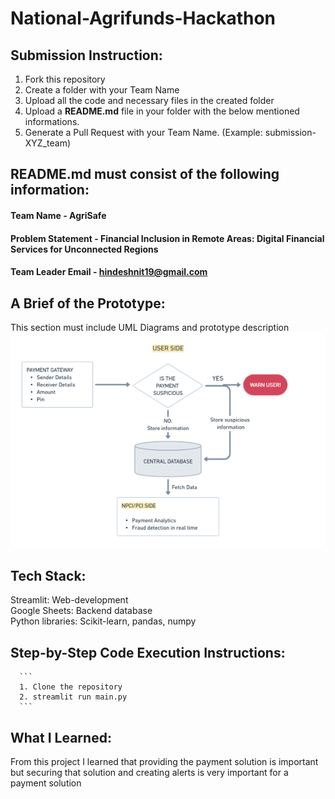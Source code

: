 # National-Agrifunds-Hackathon

## Submission Instruction:
  1. Fork this repository
  2. Create a folder with your Team Name
  3. Upload all the code and necessary files in the created folder
  4. Upload a **README.md** file in your folder with the below mentioned informations.
  5. Generate a Pull Request with your Team Name. (Example: submission-XYZ_team)

## README.md must consist of the following information:

#### Team Name - AgriSafe
#### Problem Statement - Financial Inclusion in Remote Areas: Digital Financial Services for Unconnected Regions
#### Team Leader Email - hindeshnit19@gmail.com

## A Brief of the Prototype:
  This section must include UML Diagrams and prototype description
  ![use_case](use_case_nb.png)
  
## Tech Stack: 
   Streamlit: Web-development\
  Google Sheets: Backend database\
  Python libraries: Scikit-learn, pandas, numpy

   
## Step-by-Step Code Execution Instructions:
      ```
      1. Clone the repository
      2. streamlit run main.py
      ```
  
## What I Learned:
   From this project I learned that providing the payment solution is important but securing that solution and creating alerts is very important for a payment solution
